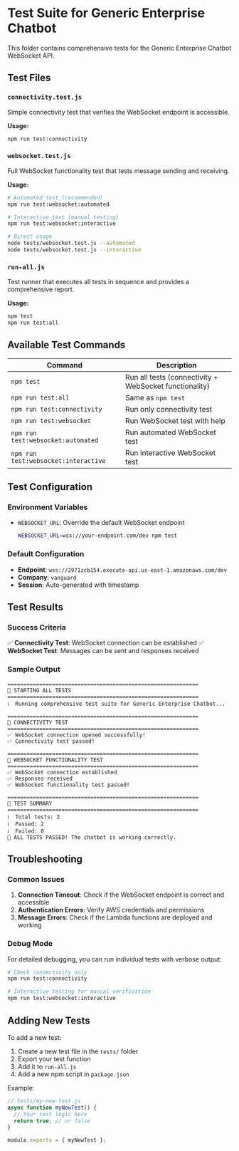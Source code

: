 # Test Suite for Generic Enterprise Chatbot

This folder contains comprehensive tests for the Generic Enterprise Chatbot WebSocket API.

## Test Files

### `connectivity.test.js`
Simple connectivity test that verifies the WebSocket endpoint is accessible.

**Usage:**
```bash
npm run test:connectivity
```

### `websocket.test.js`
Full WebSocket functionality test that tests message sending and receiving.

**Usage:**
```bash
# Automated test (recommended)
npm run test:websocket:automated

# Interactive test (manual testing)
npm run test:websocket:interactive

# Direct usage
node tests/websocket.test.js --automated
node tests/websocket.test.js --interactive
```

### `run-all.js`
Test runner that executes all tests in sequence and provides a comprehensive report.

**Usage:**
```bash
npm test
npm run test:all
```

## Available Test Commands

| Command | Description |
|---------|-------------|
| `npm test` | Run all tests (connectivity + WebSocket functionality) |
| `npm run test:all` | Same as `npm test` |
| `npm run test:connectivity` | Run only connectivity test |
| `npm run test:websocket` | Run WebSocket test with help |
| `npm run test:websocket:automated` | Run automated WebSocket test |
| `npm run test:websocket:interactive` | Run interactive WebSocket test |

## Test Configuration

### Environment Variables

- `WEBSOCKET_URL`: Override the default WebSocket endpoint
  ```bash
  WEBSOCKET_URL=wss://your-endpoint.com/dev npm test
  ```

### Default Configuration

- **Endpoint**: `wss://2971zcb154.execute-api.us-east-1.amazonaws.com/dev`
- **Company**: `vanguard`
- **Session**: Auto-generated with timestamp

## Test Results

### Success Criteria

✅ **Connectivity Test**: WebSocket connection can be established
✅ **WebSocket Test**: Messages can be sent and responses received

### Sample Output

```
============================================================
🧪 STARTING ALL TESTS
============================================================
ℹ️  Running comprehensive test suite for Generic Enterprise Chatbot...

============================================================
🧪 CONNECTIVITY TEST
============================================================
✅ WebSocket connection opened successfully!
✅ Connectivity test passed!

============================================================
🧪 WEBSOCKET FUNCTIONALITY TEST
============================================================
✅ WebSocket connection established
✅ Responses received
✅ WebSocket functionality test passed!

============================================================
🧪 TEST SUMMARY
============================================================
ℹ️  Total tests: 2
ℹ️  Passed: 2
ℹ️  Failed: 0
🎉 ALL TESTS PASSED! The chatbot is working correctly.
```

## Troubleshooting

### Common Issues

1. **Connection Timeout**: Check if the WebSocket endpoint is correct and accessible
2. **Authentication Errors**: Verify AWS credentials and permissions
3. **Message Errors**: Check if the Lambda functions are deployed and working

### Debug Mode

For detailed debugging, you can run individual tests with verbose output:

```bash
# Check connectivity only
npm run test:connectivity

# Interactive testing for manual verification
npm run test:websocket:interactive
```

## Adding New Tests

To add a new test:

1. Create a new test file in the `tests/` folder
2. Export your test function
3. Add it to `run-all.js`
4. Add a new npm script in `package.json`

Example:
```javascript
// tests/my-new-test.js
async function myNewTest() {
  // Your test logic here
  return true; // or false
}

module.exports = { myNewTest };
```

